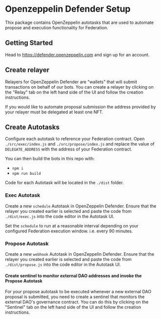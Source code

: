 # Openzeppelin Defender Setup

Thix package contains OpenZeppelin autotasks that are used to automate propose and execution functionality
for Federation.

## Getting Started

Head to https://defender.openzeppelin.com and sign up for an account.

## Create relayer

Relayers for OpenZeppelin Defender are "wallets" that will submit transactions on behalf of our bots. You can create a relayer by clicking on the "Relay" tab on the left hand side of the UI and follow the creation instructions.

If you would like to automate proposal submission the address provided by your relayer must be delegated at least one NFT.

## Create Autotasks

Configure each autotask to reference your Federation contract. Open `./src/exec/index.js` and `./src/propose/index.js` and replace the value of `DELEGATE_ADDRESS` with the address of your Federation contract.

You can then build the bots in this repo with:

- `npm i`
- `npm run build`

Code for each Autotask will be located in the `./dist` folder.

### Exec Autotask

Create a new `schedule` Autotask in OpenZeppelin Defender. Ensure that the relayer you created earlier is
selected and paste the code from `./dist/exec.js` into the code editor in the Autotask UI.

Set the `schedule` to run at a reasonable interval depending on your configured Federation execution window. i.e. every
90 minutes.

### Propose Autotask

Create a new `webhook` Autotask in OpenZeppelin Defender. Ensure that the relayer you created earlier is
selected and paste the code from `./dist/propose.js` into the code editor in the Autotask UI.

#### Create sentinel to monitor external DAO addresses and invoke the Propose Autotask

For your propose autotask to be executed whenever a new external DAO proposal is submitted, you need to create a sentinel that monitors the external DAO's governance contract. You can do this by clicking on the "Sentinel" tab on the left hand side of the UI and follow the creation instructions.
